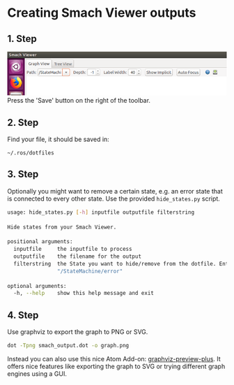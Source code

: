 # Creating Smach Viewer outputs
## 1. Step
![alt text](Screenshot.png "Logo Title Text 1")
Press the 'Save' button on the right of the toolbar.
## 2. Step
Find your file, it should be saved in:
```
~/.ros/dotfiles
```

## 3. Step
Optionally you might want to remove a certain state, e.g. an error state that is connected to every other state.
Use the provided `hide_states.py` script.

```sh
usage: hide_states.py [-h] inputfile outputfile filterstring

Hide states from your Smach Viewer.

positional arguments:
  inputfile     the inputfile to process
  outputfile    the filename for the output
  filterstring  the State you want to hide/remove from the dotfile. Enter like
                "/StateMachine/error"

optional arguments:
  -h, --help    show this help message and exit
```
## 4. Step
Use graphviz to export the graph to PNG or SVG.
```sh
dot -Tpng smach_output.dot -o graph.png
```
Instead you can also use this nice Atom Add-on: [graphviz-preview-plus](https://atom.io/packages/graphviz-preview-plus). It offers nice features like exporting the graph to SVG or trying different graph engines using a GUI.
